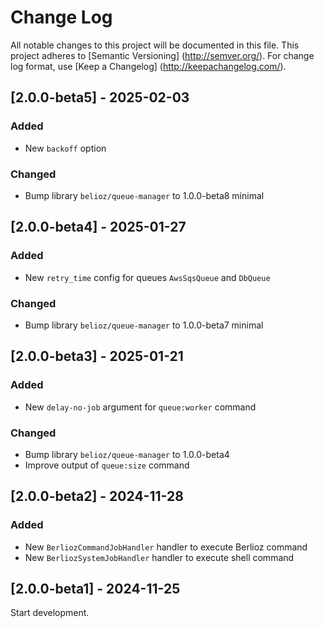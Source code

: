 # Change Log

All notable changes to this project will be documented in this file. This project adheres
to [Semantic Versioning] (http://semver.org/). For change log format,
use [Keep a Changelog] (http://keepachangelog.com/).

## [2.0.0-beta5] - 2025-02-03

### Added

- New `backoff` option

### Changed

- Bump library `belioz/queue-manager` to 1.0.0-beta8 minimal

## [2.0.0-beta4] - 2025-01-27

### Added

- New `retry_time` config for queues `AwsSqsQueue` and `DbQueue`

### Changed

- Bump library `belioz/queue-manager` to 1.0.0-beta7 minimal

## [2.0.0-beta3] - 2025-01-21

### Added

- New `delay-no-job` argument for `queue:worker` command

### Changed

- Bump library `belioz/queue-manager` to 1.0.0-beta4
- Improve output of `queue:size` command

## [2.0.0-beta2] - 2024-11-28

### Added

- New `BerliozCommandJobHandler` handler to execute Berlioz command
- New `BerliozSystemJobHandler` handler to execute shell command

## [2.0.0-beta1] - 2024-11-25

Start development.
